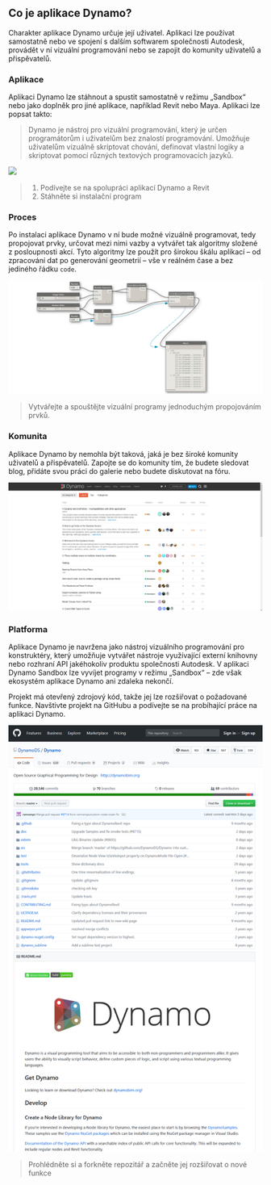 ## Co je aplikace Dynamo?

Charakter aplikace Dynamo určuje její uživatel. Aplikaci lze používat samostatně nebo ve spojení s dalším softwarem společnosti Autodesk, provádět v ní vizuální programování nebo se zapojit do komunity uživatelů a přispěvatelů.

### Aplikace

Aplikaci Dynamo lze stáhnout a spustit samostatně v režimu „Sandbox“ nebo jako doplněk pro jiné aplikace, například Revit nebo Maya. Aplikaci lze popsat takto:

> Dynamo je nástroj pro vizuální programování, který je určen programátorům i uživatelům bez znalostí programování. Umožňuje uživatelům vizuálně skriptovat chování, definovat vlastní logiky a skriptovat pomocí různých textových programovacích jazyků.

![](/01_Introduction/images/1-2/00-DynamoHomepage.jpg)

> 1. Podívejte se na spolupráci aplikací Dynamo a Revit
> 2. Stáhněte si instalační program

### Proces

Po instalaci aplikace Dynamo v ní bude možné vizuálně programovat, tedy propojovat prvky, určovat mezi nimi vazby a vytvářet tak algoritmy složené z posloupnosti akcí. Tyto algoritmy lze použít pro širokou škálu aplikací – od zpracování dat po generování geometrií – vše v reálném čase a bez jediného řádku `code`.

![Vizuální programování](images/1-2/01-ProgramFlow.png)

> Vytvářejte a spouštějte vizuální programy jednoduchým propojováním prvků.

### Komunita

Aplikace Dynamo by nemohla být taková, jaká je bez široké komunity uživatelů a přispěvatelů. Zapojte se do komunity tím, že budete sledovat blog, přidáte svou práci do galerie nebo budete diskutovat na fóru.

![Fórum](images/1-2/02-Community.png)

### Platforma

Aplikace Dynamo je navržena jako nástroj vizuálního programování pro konstruktéry, který umožňuje vytvářet nástroje využívající externí knihovny nebo rozhraní API jakéhokoliv produktu společnosti Autodesk. V aplikaci Dynamo Sandbox lze vyvíjet programy v režimu „Sandbox“ – zde však ekosystém aplikace Dynamo ani zdaleka nekončí.

Projekt má otevřený zdrojový kód, takže jej lze rozšiřovat o požadované funkce. Navštivte projekt na GitHubu a podívejte se na probíhající práce na aplikaci Dynamo.

![Repozitář](images/1-2/03-TheRepo.png)

> Prohlédněte si a forkněte repozitář a začněte jej rozšiřovat o nové funkce
